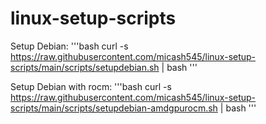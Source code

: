 # linux-setup-scripts

Setup Debian:
'''bash
curl -s https://raw.githubusercontent.com/micash545/linux-setup-scripts/main/scripts/setupdebian.sh | bash 
'''

Setup Debian with rocm:
'''bash
curl -s https://raw.githubusercontent.com/micash545/linux-setup-scripts/main/scripts/setupdebian-amdgpurocm.sh | bash 
'''
